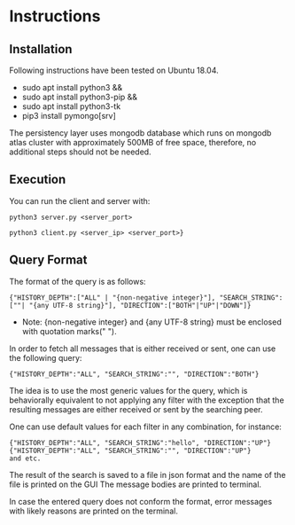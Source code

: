 # Instructions
## Installation

Following instructions have been tested on Ubuntu 18.04.



- sudo apt install python3 &&
- sudo apt install python3-pip &&
- sudo apt install python3-tk
- pip3 install pymongo[srv]

The persistency layer uses mongodb database which runs on mongodb atlas cluster with approximately 500MB of free space, therefore, no additional steps should not be needed.

## Execution
You can run the client and server with:
 
    python3 server.py <server_port>

    python3 client.py <server_ip> <server_port>}


## Query Format
The format of the query is as follows:

    {"HISTORY_DEPTH":["ALL" | "{non-negative integer}"], "SEARCH_STRING":[""| "{any UTF-8 string}"], "DIRECTION":["BOTH"|"UP"|"DOWN"]}
- Note: {non-negative integer} and {any UTF-8 string} must be enclosed with quotation marks(" ").


In order to fetch all messages that is either received or sent, one can use the following query:
    
    {"HISTORY_DEPTH":"ALL", "SEARCH_STRING":"", "DIRECTION":"BOTH"}

The idea is to use the most generic values for the query, which is behaviorally equivalent to not applying any filter with the exception that the resulting messages are either received or sent by the searching peer.

One can use default values for each filter in any combination, for instance:
    
    {"HISTORY_DEPTH":"ALL", "SEARCH_STRING":"hello", "DIRECTION":"UP"}
    {"HISTORY_DEPTH":"ALL", "SEARCH_STRING":"", "DIRECTION":"UP"}
    and etc.

The result of the search is saved to a file in json format and the name of the file is printed on the GUI
The message bodies are printed to terminal.

In case the entered query does not conform the format, error messages with likely reasons are printed on the terminal.



